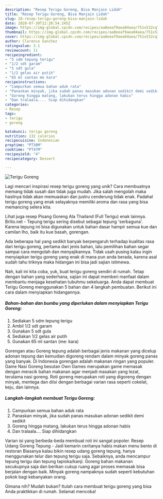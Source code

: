 ```yaml
---
description: "Resep Terigu Goreng, Bisa Manjain Lidah"
title: "Resep Terigu Goreng, Bisa Manjain Lidah"
slug: 28-resep-terigu-goreng-bisa-manjain-lidah
date: 2020-07-30T12:28:54.245Z
image: https://img-global.cpcdn.com/recipes/aa8eeaf9aea04aea/751x532cq70/terigu-goreng-foto-resep-utama.jpg
thumbnail: https://img-global.cpcdn.com/recipes/aa8eeaf9aea04aea/751x532cq70/terigu-goreng-foto-resep-utama.jpg
cover: https://img-global.cpcdn.com/recipes/aa8eeaf9aea04aea/751x532cq70/terigu-goreng-foto-resep-utama.jpg
author: Clarence Sanchez
ratingvalue: 3.1
reviewcount: 11
recipeingredient:
- "5 sdm tepung terigu"
- "1/2 sdt garam"
- "5 sdt gula"
- "1/2 gelas air putih"
- "65 ml santan me kara"
recipeinstructions:
- "Campurkan semua bahan aduk rata"
- "Panaskan minyak, jika sudah panas masukan adonan sedikit demi sedikit"
- "Goreng hingga matang, lakukan terus hingga adonan habis"
- "Dan tralaala.... Siap dihidangkan"
categories:
- Resep
tags:
- terigu
- goreng

katakunci: terigu goreng 
nutrition: 132 calories
recipecuisine: Indonesian
preptime: "PT30M"
cooktime: "PT47M"
recipeyield: "4"
recipecategory: Dessert

---
```



![Terigu Goreng](https://img-global.cpcdn.com/recipes/aa8eeaf9aea04aea/751x532cq70/terigu-goreng-foto-resep-utama.jpg)

Lagi mencari inspirasi resep terigu goreng yang unik? Cara membuatnya memang tidak susah dan tidak juga mudah. Jika salah mengolah maka hasilnya tidak akan memuaskan dan justru cenderung tidak enak. Padahal terigu goreng yang enak selayaknya memiliki aroma dan rasa yang bisa memancing selera kita.

Lihat juga resep Pisang Goreng Ala Thailand (Full Terigu) enak lainnya. Brilio.net - Tepung terigu sering disebut sebagai tepung &#39;serbaguna&#39;. Karena tepung ini bisa digunakan untuk bahan dasar hampir semua kue dan camilan lho, baik itu kue basah, gorengan.

Ada beberapa hal yang sedikit banyak berpengaruh terhadap kualitas rasa dari terigu goreng, pertama dari jenis bahan, lalu pemilihan bahan segar sampai cara mengolah dan menyajikannya. Tidak usah pusing kalau ingin menyiapkan terigu goreng yang enak di mana pun anda berada, karena asal sudah tahu triknya maka hidangan ini bisa jadi sajian istimewa.


Nah, kali ini kita coba, yuk, buat terigu goreng sendiri di rumah. Tetap dengan bahan yang sederhana, sajian ini dapat memberi manfaat dalam membantu menjaga kesehatan tubuhmu sekeluarga. Anda dapat membuat Terigu Goreng menggunakan 5 bahan dan 4 langkah pembuatan. Berikut ini cara dalam menyiapkan hidangannya.

<!--inarticleads1-->

##### Bahan-bahan dan bumbu yang diperlukan dalam menyiapkan Terigu Goreng:

1. Sediakan 5 sdm tepung terigu
1. Ambil 1/2 sdt garam
1. Gunakan 5 sdt gula
1. Sediakan 1/2 gelas air putih
1. Gunakan 65 ml santan (me: kara)


Gorengan atau Goreng tepung adalah berbagai jenis makanan yang dicelup adonan tepung dan kemudian digoreng rendam dalam minyak goreng panas yang banyak. Di Indonesia gorengan adalah makanan ringan yang populer. Game Nasi Goreng besutan Own Games merupakan game memasak dengan meracik bahan makanan agar menjadi masakan yang lezat, terutama nasi goreng. Roti goreng merupakan roti yang digoreng dengan minyak, mentega dan diisi dengan berbagai varian rasa seperti cokelat, keju, dan lainnya. 

<!--inarticleads2-->

##### Langkah-langkah membuat Terigu Goreng:

1. Campurkan semua bahan aduk rata
1. Panaskan minyak, jika sudah panas masukan adonan sedikit demi sedikit
1. Goreng hingga matang, lakukan terus hingga adonan habis
1. Dan tralaala.... Siap dihidangkan


Varian isi yang berbeda-beda membuat roti ini sangat popoler. Resep Udang Goreng Tepung - Jadi kemarin ceritanya habis makan menu bento di restoran Biasanya kalau bikin resep udang goreng tepung, hanya menggunakan telur dan tepung terigu saja. Sebaiknya, anda mencampur tepung terigu dan tepung tapioka/kanji. Goreng bahan makanan secukupnya saja dan berikan cukup ruang agar proses memasak bisa berjalan dengan baik. Minyak goreng nampaknya sudah seperti kebutuhan pokok bagi kebanyakan orang. 

Gimana nih? Mudah bukan? Itulah cara membuat terigu goreng yang bisa Anda praktikkan di rumah. Selamat mencoba!
